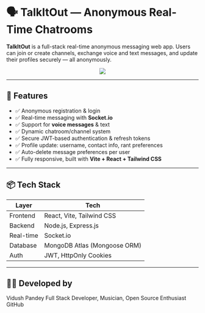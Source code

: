 # 🗣️ TalkItOut — Anonymous Real-Time Chatrooms

**TalkItOut** is a full-stack real-time anonymous messaging web app. Users can join or create channels, exchange voice and text messages, and update their profiles securely — all anonymously.

<div align="center">
  <img src="https://img.shields.io/badge/Stack-MERN-blue?style=for-the-badge" />
</div>

---


## 📸 Features

- ✅ Anonymous registration & login
- ✅ Real-time messaging with **Socket.io**
- ✅ Support for **voice messages** & text
- ✅ Dynamic chatroom/channel system
- ✅ Secure JWT-based authentication & refresh tokens
- ✅ Profile update: username, contact info, rant preferences
- ✅ Auto-delete message preferences per user
- ✅ Fully responsive, built with **Vite + React + Tailwind CSS**

---

## 📦 Tech Stack

| Layer        | Tech                          |
|--------------|-------------------------------|
| Frontend     | React, Vite, Tailwind CSS     |
| Backend      | Node.js, Express.js           |
| Real-time    | Socket.io                     |
| Database     | MongoDB Atlas (Mongoose ORM)  |
| Auth         | JWT, HttpOnly Cookies         |

---


## 👨‍💻 Developed by
Vidush Pandey
Full Stack Developer, Musician, Open Source Enthusiast
GitHub
